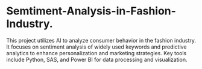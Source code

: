 # Semtiment-Analysis-in-Fashion-Industry.
This project utilizes AI to analyze consumer behavior in the fashion industry. It focuses on sentiment analysis of widely used keywords and predictive analytics to enhance personalization and marketing strategies. Key tools include Python, SAS, and Power BI for data processing and visualization.
